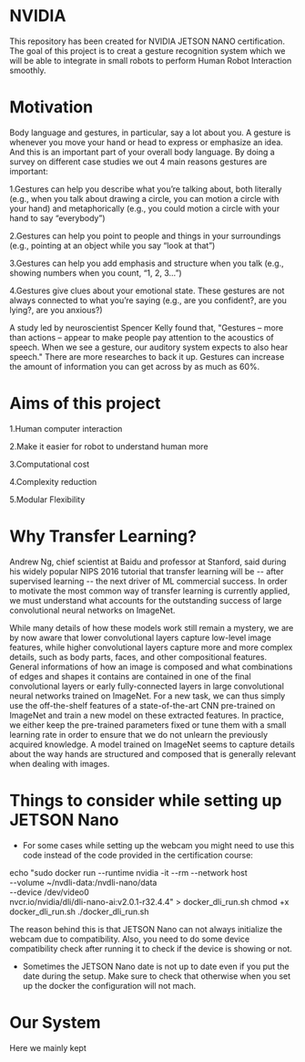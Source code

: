 # NVIDIA
This repository has been created for NVIDIA JETSON NANO certification. The goal of this project is to creat a gesture recognition system which we will be able to integrate in small robots to perform Human Robot Interaction smoothly.
# Motivation
Body language and gestures, in particular, say a lot about you. A gesture is whenever you move your hand or head to express or emphasize an idea. And this is an important part of your overall body language. By doing a survey on different case studies we out 4 main reasons gestures are important:​

1.Gestures can help you describe what you’re talking about, both literally (e.g., when you talk about drawing a circle, you can motion a circle with your hand) and metaphorically (e.g., you could motion a circle with your hand to say “everybody”)

2.Gestures can help you point to people and things in your surroundings (e.g., pointing at an object while you say “look at that”)​

3.Gestures can help you add emphasis and structure when you talk (e.g., showing numbers when you count, “1, 2, 3…”)​

4.Gestures give clues about your emotional state. These gestures are not always connected to what you’re saying (e.g., are you confident?, are you lying?, are you anxious?)

A study led by neuroscientist Spencer Kelly found that, "Gestures – more than actions – appear to make people pay attention to the acoustics of speech. When we see a gesture, our auditory system expects to also hear speech." There are  more researches to back it up. Gestures can increase the amount of information you can get across by as much as 60%.
# Aims of this project
1.Human computer interaction

2.Make it easier for robot to understand human more

3.Computational cost

4.Complexity reduction

5.Modular Flexibility
# Why Transfer Learning?
Andrew Ng, chief scientist at Baidu and professor at Stanford, said during his widely popular NIPS 2016 tutorial that transfer learning will be -- after supervised learning -- the next driver of ML commercial success. In order to motivate the most common way of transfer learning is currently applied, we must understand what accounts for the outstanding success of large convolutional neural networks on ImageNet.

While many details of how these models work still remain a mystery, we are by now aware that lower convolutional layers capture low-level image features, while higher convolutional layers capture more and more complex details, such as body parts, faces, and other compositional features. General informations of how an image is composed and what combinations of edges and shapes it contains are contained in one of the final convolutional layers or early fully-connected layers in large convolutional neural networks trained on ImageNet. For a new task, we can thus simply use the off-the-shelf features of a state-of-the-art CNN pre-trained on ImageNet and train a new model on these extracted features. In practice, we either keep the pre-trained parameters fixed or tune them with a small learning rate in order to ensure that we do not unlearn the previously acquired knowledge. A model trained on ImageNet seems to capture details about the way hands are structured and composed that is generally relevant when dealing with images. 

# Things to consider while setting up JETSON Nano
* For some cases while setting up the webcam you might need to use this code instead of the code provided in the certification course:

echo "sudo docker run --runtime nvidia -it --rm --network host \
    --volume ~/nvdli-data:/nvdli-nano/data \
    --device /dev/video0 \
    nvcr.io/nvidia/dli/dli-nano-ai:v2.0.1-r32.4.4" > docker_dli_run.sh
chmod +x docker_dli_run.sh
./docker_dli_run.sh

The reason behind this is that JETSON Nano can not always initialize the webcam due to compatibility. Also, you need to do some device compatibility check after running it to check if the device is showing or not.

* Sometimes the JETSON Nano date is not up to date even if you put the date during the setup. Make sure to check that otherwise when you set up the docker the configuration will not mach.

# Our System 
Here we mainly kept 




